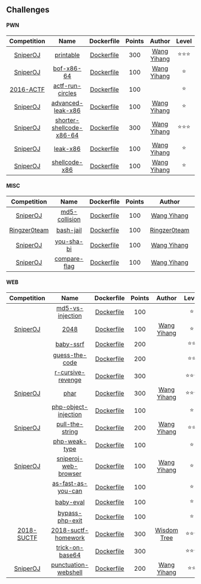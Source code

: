 ## Challenges

#### PWN

| Competition | Name | Dockerfile | Points | Author | Level |  
| :-: |:-: |:-: |:-: |:-: |:-: |  
|[SniperOJ](https://github.com/SniperOJ)|[printable](pwn#printable)|[Dockerfile](https://github.com/SniperOJ/Challenge-Dockerfiles/tree/master/pwn/printable)|300|[Wang Yihang](https://github.com/wangyihang)|:star::star::star:|  
|[SniperOJ](https://github.com/SniperOJ)|[bof-x86-64](pwn#bof-x86-64)|[Dockerfile](https://github.com/SniperOJ/Challenge-Dockerfiles/tree/master/pwn/bof-x86-64)|100|[Wang Yihang](https://github.com/wangyihang)|:star:|  
|[2016-ACTF]()|[actf-run-circles](pwn#actf-run-circles)|[Dockerfile](https://github.com/SniperOJ/Challenge-Dockerfiles/tree/master/pwn/actf-run-circles)|100|[]()|:star:|  
|[SniperOJ](https://github.com/SniperOJ)|[advanced-leak-x86](pwn#advanced-leak-x86)|[Dockerfile](https://github.com/SniperOJ/Challenge-Dockerfiles/tree/master/pwn/advanced-leak-x86)|100|[Wang Yihang](https://github.com/wangyihang)|:star:|  
|[SniperOJ](https://github.com/SniperOJ)|[shorter-shellcode-x86-64](pwn#shorter-shellcode-x86-64)|[Dockerfile](https://github.com/SniperOJ/Challenge-Dockerfiles/tree/master/pwn/shorter-shellcode-x86-64)|300|[Wang Yihang](https://github.com/wangyihang)|:star::star::star:|  
|[SniperOJ](https://github.com/SniperOJ)|[leak-x86](pwn#leak-x86)|[Dockerfile](https://github.com/SniperOJ/Challenge-Dockerfiles/tree/master/pwn/leak-x86)|100|[Wang Yihang](https://github.com/wangyihang)|:star:|  
|[SniperOJ](https://github.com/SniperOJ)|[shellcode-x86](pwn#shellcode-x86)|[Dockerfile](https://github.com/SniperOJ/Challenge-Dockerfiles/tree/master/pwn/shellcode-x86)|100|[Wang Yihang](https://github.com/wangyihang)|:star:|  

#### MISC

| Competition | Name | Dockerfile | Points | Author | Level |  
| :-: |:-: |:-: |:-: |:-: |:-: |  
|[SniperOJ](https://github.com/SniperOJ)|[md5-collision](misc#md5-collision)|[Dockerfile](https://github.com/SniperOJ/Challenge-Dockerfiles/tree/master/misc/md5-collision)|100|[Wang Yihang](https://github.com/wangyihang)|:star:|  
|[Ringzer0team](https://ringzer0team.com/)|[bash-jail](misc#bash-jail)|[Dockerfile](https://github.com/SniperOJ/Challenge-Dockerfiles/tree/master/misc/bash-jail)|100|[Ringzer0team](https://ringzer0team.com/)|:star:|  
|[SniperOJ](https://github.com/SniperOJ)|[you-sha-bi](misc#you-sha-bi)|[Dockerfile](https://github.com/SniperOJ/Challenge-Dockerfiles/tree/master/misc/you-sha-bi)|100|[Wang Yihang](https://github.com/wangyihang)|:star:|  
|[SniperOJ](https://github.com/SniperOJ)|[compare-flag](misc#compare-flag)|[Dockerfile](https://github.com/SniperOJ/Challenge-Dockerfiles/tree/master/misc/compare-flag)|100|[Wang Yihang](https://github.com/wangyihang)|:star:|  

#### WEB

| Competition | Name | Dockerfile | Points | Author | Level |  
| :-: |:-: |:-: |:-: |:-: |:-: |  
|[]()|[md5-vs-injection](web#md5-vs-injection)|[Dockerfile](https://github.com/SniperOJ/Challenge-Dockerfiles/tree/master/web/md5-vs-injection)|100|[]()|:star:|  
|[SniperOJ](https://github.com/SniperOJ)|[2048](web#2048)|[Dockerfile](https://github.com/SniperOJ/Challenge-Dockerfiles/tree/master/web/2048)|100|[Wang Yihang](https://github.com/wangyihang)|:star:|  
|[]()|[baby-ssrf](web#baby-ssrf)|[Dockerfile](https://github.com/SniperOJ/Challenge-Dockerfiles/tree/master/web/baby-ssrf)|200|[]()|:star::star:|  
|[]()|[guess-the-code](web#guess-the-code)|[Dockerfile](https://github.com/SniperOJ/Challenge-Dockerfiles/tree/master/web/guess-the-code)|200|[]()|:star::star:|  
|[]()|[r-cursive-revenge](web#r-cursive-revenge)|[Dockerfile](https://github.com/SniperOJ/Challenge-Dockerfiles/tree/master/web/r-cursive-revenge)|300|[]()|:star::star::star:|  
|[SniperOJ](https://github.com/SniperOJ)|[phar](web#phar)|[Dockerfile](https://github.com/SniperOJ/Challenge-Dockerfiles/tree/master/web/phar)|300|[Wang Yihang](https://github.com/wangyihang)|:star::star::star:|  
|[]()|[php-object-injection](web#php-object-injection)|[Dockerfile](https://github.com/SniperOJ/Challenge-Dockerfiles/tree/master/web/php-object-injection)|100|[]()|:star:|  
|[SniperOJ](https://github.com/SniperOJ)|[pull-the-string](web#pull-the-string)|[Dockerfile](https://github.com/SniperOJ/Challenge-Dockerfiles/tree/master/web/pull-the-string)|200|[Wang Yihang](https://github.com/wangyihang)|:star::star:|  
|[]()|[php-weak-type](web#php-weak-type)|[Dockerfile](https://github.com/SniperOJ/Challenge-Dockerfiles/tree/master/web/php-weak-type)|100|[]()|:star:|  
|[SniperOJ](https://github.com/SniperOJ)|[sniperoj-web-browser](web#sniperoj-web-browser)|[Dockerfile](https://github.com/SniperOJ/Challenge-Dockerfiles/tree/master/web/sniperoj-web-browser)|100|[Wang Yihang](https://github.com/wangyihang)|:star:|  
|[]()|[as-fast-as-you-can](web#as-fast-as-you-can)|[Dockerfile](https://github.com/SniperOJ/Challenge-Dockerfiles/tree/master/web/as-fast-as-you-can)|100|[]()|:star:|  
|[]()|[baby-eval](web#baby-eval)|[Dockerfile](https://github.com/SniperOJ/Challenge-Dockerfiles/tree/master/web/baby-eval)|100|[]()|:star:|  
|[]()|[bypass-php-exit](web#bypass-php-exit)|[Dockerfile](https://github.com/SniperOJ/Challenge-Dockerfiles/tree/master/web/bypass-php-exit)|100|[]()|:star:|  
|[2018-SUCTF](http://suctf.xctf.org.cn/)|[2018-suctf-homework](web#2018-suctf-homework)|[Dockerfile](https://github.com/SniperOJ/Challenge-Dockerfiles/tree/master/web/2018-suctf-homework)|300|[Wisdom Tree](https://laworigin.github.io/)|:star::star::star:|  
|[]()|[trick-on-base64](web#trick-on-base64)|[Dockerfile](https://github.com/SniperOJ/Challenge-Dockerfiles/tree/master/web/trick-on-base64)|300|[]()|:star::star::star:|  
|[SniperOJ](https://github.com/SniperOJ)|[punctuation-webshell](web#punctuation-webshell)|[Dockerfile](https://github.com/SniperOJ/Challenge-Dockerfiles/tree/master/web/punctuation-webshell)|200|[Wang Yihang](https://github.com/wangyihang)|:star::star:|  

